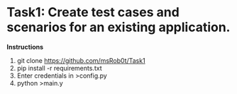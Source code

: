 # Task1: Create test cases and scenarios for an existing application.

**Instructions**

1. git clone https://github.com/msRob0t/Task1
2. pip install -r requirements.txt
3. Enter credentials in >config.py
4. python >main.y
